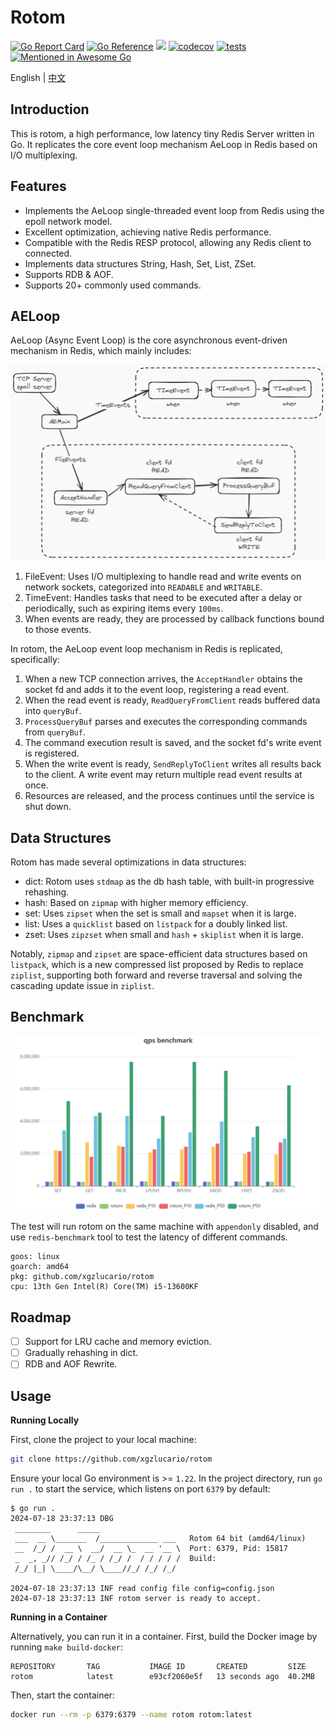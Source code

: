 # Rotom

[![Go Report Card](https://goreportcard.com/badge/github.com/xgzlucario/rotom)](https://goreportcard.com/report/github.com/xgzlucario/rotom) [![Go Reference](https://pkg.go.dev/badge/github.com/xgzlucario/rotom.svg)](https://pkg.go.dev/github.com/xgzlucario/rotom) ![](https://img.shields.io/github/languages/code-size/xgzlucario/rotom.svg) [![codecov](https://codecov.io/gh/xgzlucario/rotom/graph/badge.svg?token=2V0HJ4KO3E)](https://codecov.io/gh/xgzlucario/rotom) [![tests](https://github.com/xgzlucario/rotom/actions/workflows/rotom.yml/badge.svg)](https://github.com/xgzlucario/rotom/actions/workflows/rotom.yml) [![Mentioned in Awesome Go](https://awesome.re/mentioned-badge.svg)](https://github.com/avelino/awesome-go)

English | [中文](README_CN.md)

## Introduction

This is rotom, a high performance, low latency tiny Redis Server written in Go. It replicates the core event loop mechanism AeLoop in Redis based on I/O multiplexing.

## Features

- Implements the AeLoop single-threaded event loop from Redis using the epoll network model.
- Excellent optimization, achieving native Redis performance.
- Compatible with the Redis RESP protocol, allowing any Redis client to connected.
- Implements data structures String, Hash, Set, List, ZSet.
- Supports RDB & AOF.
- Supports 20+ commonly used commands.

## AELoop

AeLoop (Async Event Loop) is the core asynchronous event-driven mechanism in Redis, which mainly includes:

![img](asserts/aeloop.png)

1. FileEvent: Uses I/O multiplexing to handle read and write events on network sockets, categorized into `READABLE` and `WRITABLE`.
2. TimeEvent: Handles tasks that need to be executed after a delay or periodically, such as expiring items every `100ms`.
3. When events are ready, they are processed by callback functions bound to those events.

In rotom, the AeLoop event loop mechanism in Redis is replicated, specifically:

1. When a new TCP connection arrives, the `AcceptHandler` obtains the socket fd and adds it to the event loop, registering a read event.
2. When the read event is ready, `ReadQueryFromClient` reads buffered data into `queryBuf`.
3. `ProcessQueryBuf` parses and executes the corresponding commands from `queryBuf`.
4. The command execution result is saved, and the socket fd's write event is registered.
5. When the write event is ready, `SendReplyToClient` writes all results back to the client. A write event may return multiple read event results at once.
6. Resources are released, and the process continues until the service is shut down.

## Data Structures

Rotom has made several optimizations in data structures:

- dict: Rotom uses `stdmap` as the db hash table, with built-in progressive rehashing.
- hash: Based on `zipmap` with higher memory efficiency.
- set: Uses `zipset` when the set is small and `mapset` when it is large.
- list: Uses a `quicklist` based on `listpack` for a doubly linked list.
- zset: Uses `zipzset` when small and `hash` + `skiplist` when it is large.

Notably, `zipmap` and `zipset` are space-efficient data structures based on `listpack`, which is a new compressed list proposed by Redis to replace `ziplist`, supporting both forward and reverse traversal and solving the cascading update issue in `ziplist`.

## Benchmark

![img](asserts/bench.jpg)

The test will run rotom on the same machine with `appendonly` disabled, and use `redis-benchmark` tool to test the latency of different commands.

```
goos: linux
goarch: amd64
pkg: github.com/xgzlucario/rotom
cpu: 13th Gen Intel(R) Core(TM) i5-13600KF
```

## Roadmap

- [ ] Support for LRU cache and memory eviction.
- [ ] Gradually rehashing in dict.
- [ ] RDB and AOF Rewrite.

## Usage

**Running Locally**

First, clone the project to your local machine:

```bash
git clone https://github.com/xgzlucario/rotom
```

Ensure your local Go environment is >= `1.22`. In the project directory, run `go run .` to start the service, which listens on port `6379` by default:

```
$ go run .
2024-07-18 23:37:13 DBG 
 ________      _____                  
 ___  __ \_______  /_____________ ___   Rotom 64 bit (amd64/linux)
 __  /_/ /  __ \  __/  __ \_  __ '__ \  Port: 6379, Pid: 15817
 _  _, _// /_/ / /_ / /_/ /  / / / / /  Build: 
 /_/ |_| \____/\__/ \____//_/ /_/ /_/

2024-07-18 23:37:13 INF read config file config=config.json
2024-07-18 23:37:13 INF rotom server is ready to accept.
```

**Running in a Container**

Alternatively, you can run it in a container. First, build the Docker image by running `make build-docker`:

```
REPOSITORY       TAG           IMAGE ID       CREATED         SIZE
rotom            latest        e93cf2060e5f   13 seconds ago  40.2MB
```

Then, start the container:

```bash
docker run --rm -p 6379:6379 --name rotom rotom:latest
```